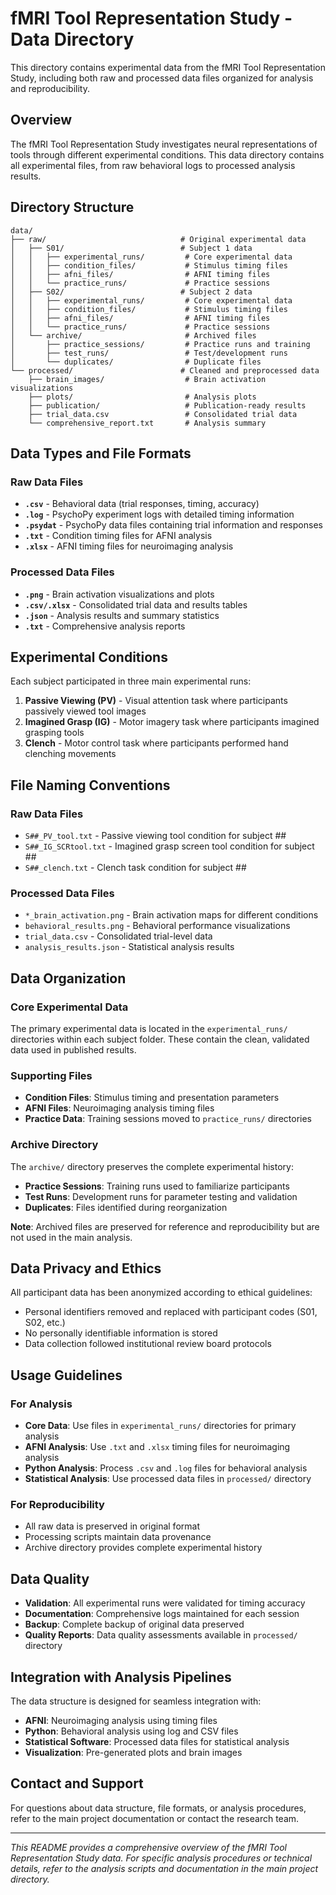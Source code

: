 # fMRI Tool Representation Study - Data Directory

This directory contains experimental data from the fMRI Tool Representation Study, including both raw and processed data files organized for analysis and reproducibility.

## Overview

The fMRI Tool Representation Study investigates neural representations of tools through different experimental conditions. This data directory contains all experimental files, from raw behavioral logs to processed analysis results.

## Directory Structure

```
data/
├── raw/                              # Original experimental data
│   ├── S01/                          # Subject 1 data
│   │   ├── experimental_runs/         # Core experimental data
│   │   ├── condition_files/           # Stimulus timing files
│   │   ├── afni_files/                # AFNI timing files
│   │   └── practice_runs/             # Practice sessions
│   ├── S02/                          # Subject 2 data
│   │   ├── experimental_runs/         # Core experimental data
│   │   ├── condition_files/           # Stimulus timing files
│   │   ├── afni_files/                # AFNI timing files
│   │   └── practice_runs/             # Practice sessions
│   └── archive/                       # Archived files
│       ├── practice_sessions/         # Practice runs and training
│       ├── test_runs/                 # Test/development runs
│       └── duplicates/                # Duplicate files
└── processed/                        # Cleaned and preprocessed data
    ├── brain_images/                  # Brain activation visualizations
    ├── plots/                         # Analysis plots
    ├── publication/                   # Publication-ready results
    ├── trial_data.csv                 # Consolidated trial data
    └── comprehensive_report.txt       # Analysis summary
```

## Data Types and File Formats

### Raw Data Files

- **`.csv`** - Behavioral data (trial responses, timing, accuracy)
- **`.log`** - PsychoPy experiment logs with detailed timing information
- **`.psydat`** - PsychoPy data files containing trial information and responses
- **`.txt`** - Condition timing files for AFNI analysis
- **`.xlsx`** - AFNI timing files for neuroimaging analysis

### Processed Data Files

- **`.png`** - Brain activation visualizations and plots
- **`.csv/.xlsx`** - Consolidated trial data and results tables
- **`.json`** - Analysis results and summary statistics
- **`.txt`** - Comprehensive analysis reports

## Experimental Conditions

Each subject participated in three main experimental runs:

1. **Passive Viewing (PV)** - Visual attention task where participants passively viewed tool images
2. **Imagined Grasp (IG)** - Motor imagery task where participants imagined grasping tools
3. **Clench** - Motor control task where participants performed hand clenching movements

## File Naming Conventions

### Raw Data Files
- `S##_PV_tool.txt` - Passive viewing tool condition for subject ##
- `S##_IG_SCRtool.txt` - Imagined grasp screen tool condition for subject ##
- `S##_clench.txt` - Clench task condition for subject ##

### Processed Data Files
- `*_brain_activation.png` - Brain activation maps for different conditions
- `behavioral_results.png` - Behavioral performance visualizations
- `trial_data.csv` - Consolidated trial-level data
- `analysis_results.json` - Statistical analysis results

## Data Organization

### Core Experimental Data
The primary experimental data is located in the `experimental_runs/` directories within each subject folder. These contain the clean, validated data used in published results.

### Supporting Files
- **Condition Files**: Stimulus timing and presentation parameters
- **AFNI Files**: Neuroimaging analysis timing files
- **Practice Data**: Training sessions moved to `practice_runs/` directories

### Archive Directory
The `archive/` directory preserves the complete experimental history:

- **Practice Sessions**: Training runs used to familiarize participants
- **Test Runs**: Development runs for parameter testing and validation
- **Duplicates**: Files identified during reorganization

**Note**: Archived files are preserved for reference and reproducibility but are not used in the main analysis.

## Data Privacy and Ethics

All participant data has been anonymized according to ethical guidelines:
- Personal identifiers removed and replaced with participant codes (S01, S02, etc.)
- No personally identifiable information is stored
- Data collection followed institutional review board protocols

## Usage Guidelines

### For Analysis
- **Core Data**: Use files in `experimental_runs/` directories for primary analysis
- **AFNI Analysis**: Use `.txt` and `.xlsx` timing files for neuroimaging analysis
- **Python Analysis**: Process `.csv` and `.log` files for behavioral analysis
- **Statistical Analysis**: Use processed data files in `processed/` directory

### For Reproducibility
- All raw data is preserved in original format
- Processing scripts maintain data provenance
- Archive directory provides complete experimental history

## Data Quality

- **Validation**: All experimental runs were validated for timing accuracy
- **Documentation**: Comprehensive logs maintained for each session
- **Backup**: Complete backup of original data preserved
- **Quality Reports**: Data quality assessments available in `processed/` directory

## Integration with Analysis Pipelines

The data structure is designed for seamless integration with:

- **AFNI**: Neuroimaging analysis using timing files
- **Python**: Behavioral analysis using log and CSV files
- **Statistical Software**: Processed data files for statistical analysis
- **Visualization**: Pre-generated plots and brain images

## Contact and Support

For questions about data structure, file formats, or analysis procedures, refer to the main project documentation or contact the research team.

---

*This README provides a comprehensive overview of the fMRI Tool Representation Study data. For specific analysis procedures or technical details, refer to the analysis scripts and documentation in the main project directory.*